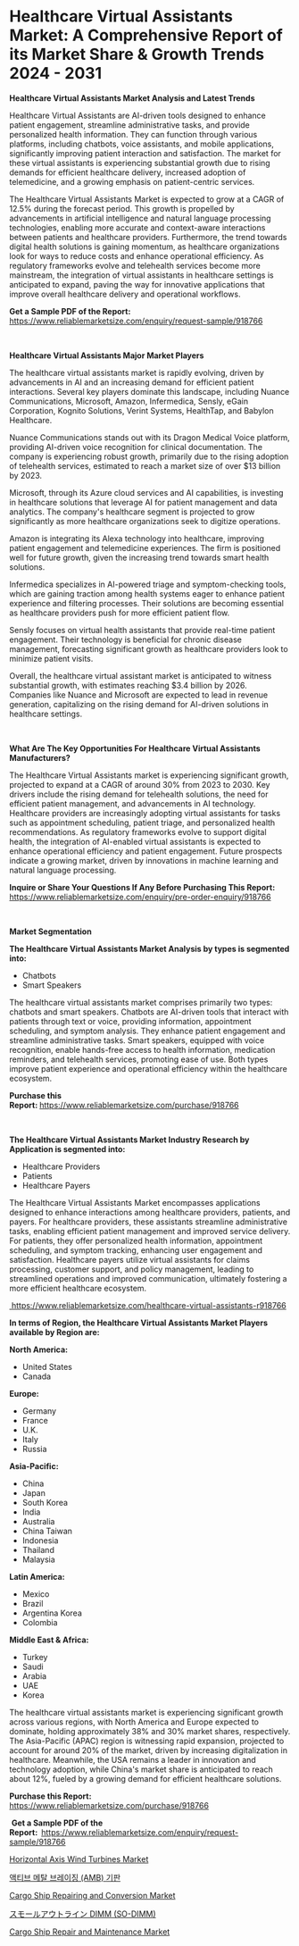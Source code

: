 <p><h1>Healthcare Virtual Assistants Market: A Comprehensive Report of its Market Share & Growth Trends 2024 - 2031</h1></p><p><strong>Healthcare Virtual Assistants Market Analysis and Latest Trends</strong></p>
<p><p>Healthcare Virtual Assistants are AI-driven tools designed to enhance patient engagement, streamline administrative tasks, and provide personalized health information. They can function through various platforms, including chatbots, voice assistants, and mobile applications, significantly improving patient interaction and satisfaction. The market for these virtual assistants is experiencing substantial growth due to rising demands for efficient healthcare delivery, increased adoption of telemedicine, and a growing emphasis on patient-centric services.</p><p>The Healthcare Virtual Assistants Market is expected to grow at a CAGR of 12.5% during the forecast period. This growth is propelled by advancements in artificial intelligence and natural language processing technologies, enabling more accurate and context-aware interactions between patients and healthcare providers. Furthermore, the trend towards digital health solutions is gaining momentum, as healthcare organizations look for ways to reduce costs and enhance operational efficiency. As regulatory frameworks evolve and telehealth services become more mainstream, the integration of virtual assistants in healthcare settings is anticipated to expand, paving the way for innovative applications that improve overall healthcare delivery and operational workflows.</p></p>
<p><strong>Get a Sample PDF of the Report:&nbsp;</strong> <a href="https://www.reliablemarketsize.com/enquiry/request-sample/918766">https://www.reliablemarketsize.com/enquiry/request-sample/918766</a></p>
<p>&nbsp;</p>
<p><strong>Healthcare Virtual Assistants Major Market Players</strong></p>
<p><p>The healthcare virtual assistants market is rapidly evolving, driven by advancements in AI and an increasing demand for efficient patient interactions. Several key players dominate this landscape, including Nuance Communications, Microsoft, Amazon, Infermedica, Sensly, eGain Corporation, Kognito Solutions, Verint Systems, HealthTap, and Babylon Healthcare.</p><p>Nuance Communications stands out with its Dragon Medical Voice platform, providing AI-driven voice recognition for clinical documentation. The company is experiencing robust growth, primarily due to the rising adoption of telehealth services, estimated to reach a market size of over $13 billion by 2023.</p><p>Microsoft, through its Azure cloud services and AI capabilities, is investing in healthcare solutions that leverage AI for patient management and data analytics. The company's healthcare segment is projected to grow significantly as more healthcare organizations seek to digitize operations.</p><p>Amazon is integrating its Alexa technology into healthcare, improving patient engagement and telemedicine experiences. The firm is positioned well for future growth, given the increasing trend towards smart health solutions.</p><p>Infermedica specializes in AI-powered triage and symptom-checking tools, which are gaining traction among health systems eager to enhance patient experience and filtering processes. Their solutions are becoming essential as healthcare providers push for more efficient patient flow.</p><p>Sensly focuses on virtual health assistants that provide real-time patient engagement. Their technology is beneficial for chronic disease management, forecasting significant growth as healthcare providers look to minimize patient visits.</p><p>Overall, the healthcare virtual assistant market is anticipated to witness substantial growth, with estimates reaching $3.4 billion by 2026. Companies like Nuance and Microsoft are expected to lead in revenue generation, capitalizing on the rising demand for AI-driven solutions in healthcare settings.</p></p>
<p>&nbsp;</p>
<p><strong>What Are The Key Opportunities For Healthcare Virtual Assistants Manufacturers?</strong></p>
<p><p>The Healthcare Virtual Assistants market is experiencing significant growth, projected to expand at a CAGR of around 30% from 2023 to 2030. Key drivers include the rising demand for telehealth solutions, the need for efficient patient management, and advancements in AI technology. Healthcare providers are increasingly adopting virtual assistants for tasks such as appointment scheduling, patient triage, and personalized health recommendations. As regulatory frameworks evolve to support digital health, the integration of AI-enabled virtual assistants is expected to enhance operational efficiency and patient engagement. Future prospects indicate a growing market, driven by innovations in machine learning and natural language processing.</p></p>
<p><strong>Inquire or Share Your Questions If Any Before Purchasing This Report:</strong> <a href="https://www.reliablemarketsize.com/enquiry/pre-order-enquiry/918766">https://www.reliablemarketsize.com/enquiry/pre-order-enquiry/918766</a></p>
<p>&nbsp;</p>
<p><strong>Market Segmentation</strong></p>
<p><strong>The Healthcare Virtual Assistants Market Analysis by types is segmented into:</strong></p>
<p><ul><li>Chatbots</li><li>Smart Speakers</li></ul></p>
<p><p>The healthcare virtual assistants market comprises primarily two types: chatbots and smart speakers. Chatbots are AI-driven tools that interact with patients through text or voice, providing information, appointment scheduling, and symptom analysis. They enhance patient engagement and streamline administrative tasks. Smart speakers, equipped with voice recognition, enable hands-free access to health information, medication reminders, and telehealth services, promoting ease of use. Both types improve patient experience and operational efficiency within the healthcare ecosystem.</p></p>
<p><strong>Purchase this Report:&nbsp;</strong><a href="https://www.reliablemarketsize.com/purchase/918766">https://www.reliablemarketsize.com/purchase/918766</a></p>
<p>&nbsp;</p>
<p><strong>The Healthcare Virtual Assistants Market Industry Research by Application is segmented into:</strong></p>
<p><ul><li>Healthcare Providers</li><li>Patients</li><li>Healthcare Payers</li></ul></p>
<p><p>The Healthcare Virtual Assistants Market encompasses applications designed to enhance interactions among healthcare providers, patients, and payers. For healthcare providers, these assistants streamline administrative tasks, enabling efficient patient management and improved service delivery. For patients, they offer personalized health information, appointment scheduling, and symptom tracking, enhancing user engagement and satisfaction. Healthcare payers utilize virtual assistants for claims processing, customer support, and policy management, leading to streamlined operations and improved communication, ultimately fostering a more efficient healthcare ecosystem.</p></p>
<p><a href="https://www.reliablemarketsize.com/healthcare-virtual-assistants-r918766">&nbsp;https://www.reliablemarketsize.com/healthcare-virtual-assistants-r918766</a></p>
<p><strong>In terms of Region, the Healthcare Virtual Assistants Market Players available by Region are:</strong></p>
<p>
    <p> <strong> North America: </strong>
        <ul>
            <li>United States</li>
            <li>Canada</li>
        </ul>
        </p> 
    <p> <strong> Europe: </strong>
        <ul>
            <li>Germany</li>
            <li>France</li>
            <li>U.K.</li>
            <li>Italy</li>
            <li>Russia</li>
        </ul>
        </p> 
    <p> <strong> Asia-Pacific: </strong>
        <ul>
            <li>China</li>
            <li>Japan</li>
            <li>South Korea</li>
            <li>India</li>
            <li>Australia</li>
            <li>China Taiwan</li>
            <li>Indonesia</li>
            <li>Thailand</li>
            <li>Malaysia</li>
        </ul>
        </p> 
    <p> <strong> Latin America: </strong>
        <ul>
            <li>Mexico</li>
            <li>Brazil</li>
            <li>Argentina Korea</li>
            <li>Colombia</li>
        </ul>
        </p> 
    <p> <strong> Middle East & Africa: </strong>
        <ul>
            <li>Turkey</li>
            <li>Saudi</li>
            <li>Arabia</li>
            <li>UAE</li>
            <li>Korea</li>
        </ul>
    </p>
    </p>
<p><p>The healthcare virtual assistants market is experiencing significant growth across various regions, with North America and Europe expected to dominate, holding approximately 38% and 30% market shares, respectively. The Asia-Pacific (APAC) region is witnessing rapid expansion, projected to account for around 20% of the market, driven by increasing digitalization in healthcare. Meanwhile, the USA remains a leader in innovation and technology adoption, while China's market share is anticipated to reach about 12%, fueled by a growing demand for efficient healthcare solutions.</p></p>
<p><strong>Purchase this Report: </strong><a href="https://www.reliablemarketsize.com/purchase/918766">https://www.reliablemarketsize.com/purchase/918766</a></p>
<p>&nbsp;<strong>Get a Sample PDF of the Report:&nbsp;&nbsp;</strong><a href="https://www.reliablemarketsize.com/enquiry/request-sample/918766">https://www.reliablemarketsize.com/enquiry/request-sample/918766</a></p>
<p><strong></strong></p>
<p><p><a href="https://www.linkedin.com/pulse/in-depth-analysis-global-horizontal-axis-wind-turbines-market-o2a1e?trackingId=5pey97hEReScbSG%2F9WvIxw%3D%3D">Horizontal Axis Wind Turbines Market</a></p><p><a href="https://medium.com/@ejuynpri79/active-metal-brazed-amb-substrates-market-%EC%9D%98-%EA%B8%80%EB%A1%9C%EB%B2%8C-%EC%8B%9C%EC%9E%A5-%EA%B0%9C%EC%9A%94%EB%8A%94-%EC%A0%84-%EC%84%B8%EA%B3%84-%EB%B0%8F-%EC%A3%BC%EC%9A%94-%EC%8B%9C%EC%9E%A5%EC%9D%98-%EC%82%B0%EC%97%85%EC%97%90-%EC%98%81%ED%96%A5%EC%9D%84-%EB%AF%B8%EC%B9%98%EB%8A%94-%EC%A3%BC%EC%9A%94-%ED%8A%B8%EB%A0%8C%EB%93%9C%EC%97%90-%EB%8C%80%ED%95%9C-%EB%8F%85%ED%8A%B9%ED%95%9C-10ad0174ebac?postPublishedType=initial">액티브 메탈 브레이징 (AMB) 기판</a></p><p><a href="https://issuu.com/reportprime-2/docs/cargo-ship-repairing-and-conversion_ea6e11f4e04cf0">Cargo Ship Repairing and Conversion Market</a></p><p><a href="https://medium.com/@nicolasrown5/small-outline-dimm-so-dimm-market-%E3%81%AE%E3%82%B0%E3%83%AD%E3%83%BC%E3%83%90%E3%83%AB%E5%B8%82%E5%A0%B4%E6%A6%82%E8%A6%81%E3%81%AF-%E4%B8%96%E7%95%8C%E3%81%8A%E3%82%88%E3%81%B3%E4%B8%BB%E8%A6%81%E5%B8%82%E5%A0%B4%E3%81%AB%E3%81%8A%E3%81%91%E3%82%8B%E6%A5%AD%E7%95%8C%E3%81%AB%E5%BD%B1%E9%9F%BF%E3%82%92%E4%B8%8E%E3%81%88%E3%82%8B%E4%B8%BB%E8%A6%81%E3%81%AA%E3%83%88%E3%83%AC%E3%83%B3%E3%83%89%E3%81%AB%E3%81%A4%E3%81%84%E3%81%A6-%E7%8B%AC%E8%87%AA%E3%81%AE%E8%A6%96%E7%82%B9%E3%82%92%E6%8F%90%E4%BE%9B%E3%81%97%E3%81%BE%E3%81%99-e3434ebe17ea">スモールアウトライン DIMM (SO-DIMM)</a></p><p><a href="https://issuu.com/reportprime-2/docs/cargo-ship-repair-and-maintenance-m_33c55d7903e3a5">Cargo Ship Repair and Maintenance Market</a></p></p>